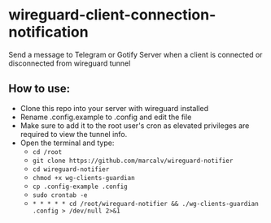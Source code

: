 # wireguard-client-connection-notification
Send a message to Telegram or Gotify Server when a client is connected or disconnected from wireguard tunnel

## How to use:
- Clone this repo into your server with wireguard installed
- Rename .config.example to .config and edit the file
- Make sure to add it to the root user's cron as elevated privileges are required to view the tunnel info.
- Open the terminal and type:
  - `cd /root`
  - `git clone https://github.com/marcalv/wireguard-notifier`
  - `cd wireguard-notifier`
  - `chmod +x wg-clients-guardian`
  - `cp .config-example .config`
  - `sudo crontab -e`
  - `* * * * * cd /root/wireguard-notifier && ./wg-clients-guardian .config > /dev/null 2>&1`
